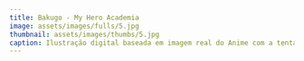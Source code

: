 ```yaml
---
title: Bakugo - My Hero Academia
image: assets/images/fulls/5.jpg
thumbnail: assets/images/thumbs/5.jpg
caption: Ilustração digital baseada em imagem real do Anime com a tentativa de recriar ao máximo os detalhes.
---
```

